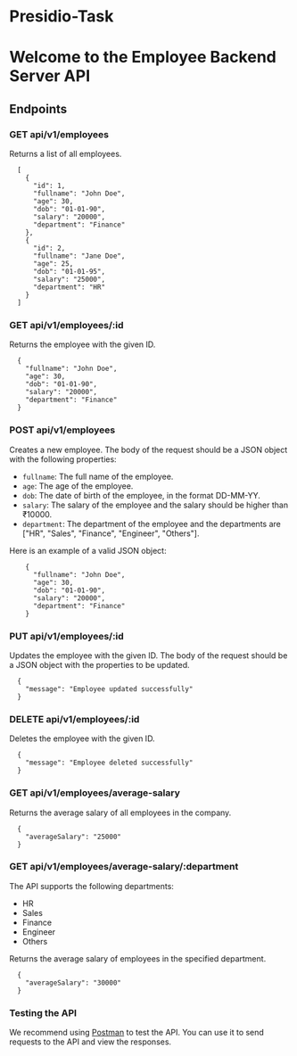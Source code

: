 # Presidio-Task
Welcome to the Employee Backend Server API
==========================================

Endpoints
---------

### GET api/v1/employees

Returns a list of all employees.

      [
        {
          "id": 1,
          "fullname": "John Doe",
          "age": 30,
          "dob": "01-01-90",
          "salary": "20000",
          "department": "Finance"
        },
        {
          "id": 2,
          "fullname": "Jane Doe",
          "age": 25,
          "dob": "01-01-95",
          "salary": "25000",
          "department": "HR"
        }
      ]
      

### GET api/v1/employees/:id

Returns the employee with the given ID.

      {
        "fullname": "John Doe",
        "age": 30,
        "dob": "01-01-90",
        "salary": "20000",
        "department": "Finance"
      }
      

### POST api/v1/employees

Creates a new employee. The body of the request should be a JSON object with the following properties:

*   `fullname`: The full name of the employee.
*   `age`: The age of the employee.
*   `dob`: The date of birth of the employee, in the format DD-MM-YY.
*   `salary`: The salary of the employee and the salary should be higher than ₹10000.
*   `department`: The department of the employee and the departments are \["HR", "Sales", "Finance", "Engineer", "Others"\].

Here is an example of a valid JSON object:

        {
          "fullname": "John Doe",
          "age": 30,
          "dob": "01-01-90",
          "salary": "20000",
          "department": "Finance"
        }
        

### PUT api/v1/employees/:id

Updates the employee with the given ID. The body of the request should be a JSON object with the properties to be updated.

      {
        "message": "Employee updated successfully"
      }
      

### DELETE api/v1/employees/:id

Deletes the employee with the given ID.

      {
        "message": "Employee deleted successfully"
      }
      

### GET api/v1/employees/average-salary

Returns the average salary of all employees in the company.

      {
        "averageSalary": "25000"
      }
      

### GET api/v1/employees/average-salary/:department

The API supports the following departments:

*   HR
*   Sales
*   Finance
*   Engineer
*   Others

Returns the average salary of employees in the specified department.

      {
        "averageSalary": "30000"
      }
      

### Testing the API

We recommend using [Postman](https://www.postman.com/) to test the API. You can use it to send requests to the API and view the responses.
